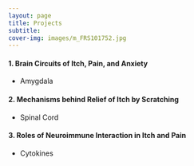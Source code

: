 ```yaml
---
layout: page
title: Projects
subtitle: 
cover-img: images/m_FRS101752.jpg
---
```


#### 1. Brain Circuits of Itch, Pain, and Anxiety
- Amygdala


#### 2. Mechanisms behind Relief of Itch by Scratching
- Spinal Cord

#### 3. Roles of Neuroimmune Interaction in Itch and Pain
- Cytokines
